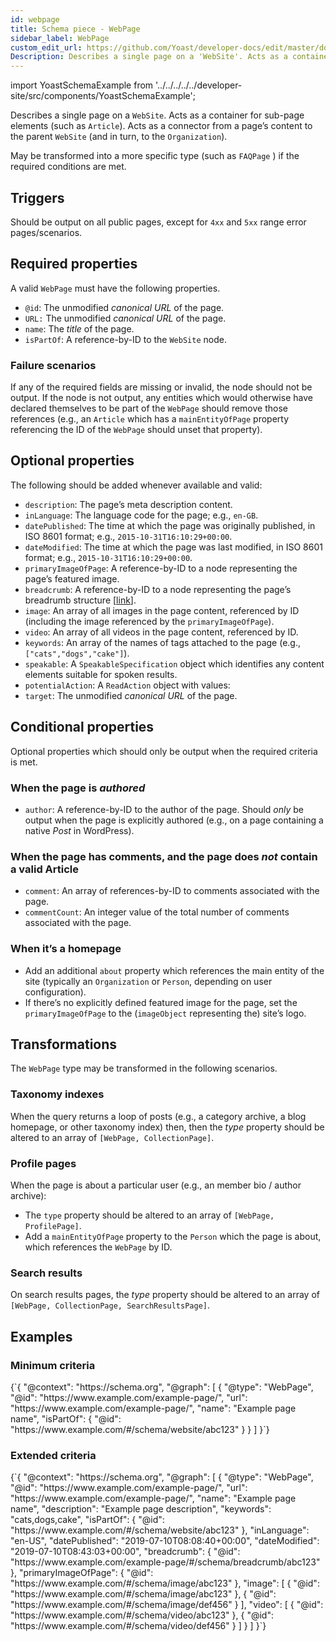 ```yaml
---
id: webpage
title: Schema piece - WebPage
sidebar_label: WebPage
custom_edit_url: https://github.com/Yoast/developer-docs/edit/master/docs/features/schema/pieces/webpage.md
Description: Describes a single page on a 'WebSite'. Acts as a container for sub-page elements (such as 'Article').
---
```

import YoastSchemaExample from '../../../../../developer-site/src/components/YoastSchemaExample';

Describes a single page on a `WebSite`. Acts as a container for sub-page elements (such as `Article`).
Acts as a connector from a page’s content to the parent `WebSite` (and in turn, to the `Organization`).

May be transformed into a more specific type (such as `FAQPage` ) if the required conditions are met.

## Triggers
Should be output on all public pages, except for `4xx` and `5xx` range error pages/scenarios.

## Required properties
A valid `WebPage` must have the following properties.

* `@id`: The unmodified *canonical URL* of the page.
* `URL:` The unmodified *canonical URL* of the page.
* `name`: The *title* of the page.
* `isPartOf`: A reference-by-ID to the `WebSite` node.

### Failure scenarios
If any of the required fields are missing or invalid, the node should not be output.
If the node is not output, any entities which would otherwise have declared themselves to be part of the `WebPage` should remove those references
(e.g., an `Article` which has a `mainEntityOfPage` property referencing the ID of the `WebPage` should unset that property).

## Optional properties
The following should be added whenever available and valid:
* `description`: The page’s meta description content.
* `inLanguage`: The language code for the page; e.g., `en-GB`.
* `datePublished`: The time at which the page was originally published, in ISO 8601 format; e.g., `2015-10-31T16:10:29+00:00`.
* `dateModified`: The time at which the page was last modified, in ISO 8601 format; e.g., `2015-10-31T16:10:29+00:00`.
* `primaryImageOfPage`: A reference-by-ID to a node representing the page’s featured image.
* `breadcrumb`: A reference-by-ID to a node representing the page’s breadrumb structure [[link](https://developer.yoast.com/features/schema/pieces/breadcrumb/)].
* `image`: An array of all images in the page content, referenced by ID (including the image referenced by the `primaryImageOfPage`).
* `video`: An array of all videos in the page content, referenced by ID.
* `keywords`: An array of the names of tags attached to the page (e.g., `["cats","dogs","cake"]`).
* `speakable`: A `SpeakableSpecification` object which identifies any content elements suitable for spoken results.
* `potentialAction`: A `ReadAction` object with values:
 * `target`: The unmodified *canonical URL* of the page.

## Conditional properties
Optional properties which should only be output when the required criteria is met.

### When the page is *authored*
* `author`: A reference-by-ID to the author of the page. Should *only* be output when the page is explicitly authored (e.g., on a page containing a native *Post* in WordPress).

### When the page has comments, and the page does *not* contain a valid Article
* `comment`: An array of references-by-ID to comments associated with the page.
* `commentCount`: An integer value of the total number of comments associated with the page.

### When it’s a homepage
* Add an additional `about` property which references the main entity of the site (typically an `Organization` or `Person`, depending on user configuration).
* If there’s no explicitly defined featured image for the page, set the `primaryImageOfPage` to the (`imageObject` representing the) site’s logo.

## Transformations
The `WebPage` type may be transformed in the following scenarios.

### Taxonomy indexes
When the query returns a loop of posts (e.g., a category archive, a blog homepage, or other taxonomy index) then, then the *type* property should be altered to an array of `[WebPage, CollectionPage]`.

### Profile pages
When the page is about a particular user (e.g., an member bio / author archive):
* The `type` property should be altered to an array of `[WebPage, ProfilePage]`.
* Add a `mainEntityOfPage` property to the `Person` which the page is about, which references the `WebPage` by ID.

### Search results
On search results pages, the *type* property should be altered to an array of `[WebPage, CollectionPage, SearchResultsPage]`.

## Examples

### Minimum criteria

<YoastSchemaExample>
{`{
      "@context": "https://schema.org",
      "@graph": [
          {
              "@type": "WebPage",
              "@id": "https://www.example.com/example-page/",
              "url": "https://www.example.com/example-page/",
              "name": "Example page name",
              "isPartOf": {
                  "@id": "https://www.example.com/#/schema/website/abc123"
              }
          }
      ]
  }`}
</YoastSchemaExample>

### Extended criteria

<YoastSchemaExample>
{`{
      "@context": "https://schema.org",
      "@graph": [
          {
              "@type": "WebPage",
              "@id": "https://www.example.com/example-page/",
              "url": "https://www.example.com/example-page/",
              "name": "Example page name",
              "description": "Example page description",
              "keywords": "cats,dogs,cake",
              "isPartOf": {
                  "@id": "https://www.example.com/#/schema/website/abc123"
              },
              "inLanguage": "en-US",
              "datePublished": "2019-07-10T08:08:40+00:00",
              "dateModified": "2019-07-10T08:43:03+00:00",
              "breadcrumb": {
                  "@id": "https://www.example.com/example-page/#/schema/breadcrumb/abc123"
              },
              "primaryImageOfPage": {
                  "@id": "https://www.example.com/#/schema/image/abc123"
              },
              "image": [
                  {
                      "@id": "https://www.example.com/#/schema/image/abc123"
                  },
                  {
                      "@id": "https://www.example.com/#/schema/image/def456"
                  }
              ],
              "video": [
                  {
                      "@id": "https://www.example.com/#/schema/video/abc123"
                  },
                  {
                      "@id": "https://www.example.com/#/schema/video/def456"
                  }
              ]
          }
      ]
  }`}
</YoastSchemaExample>

